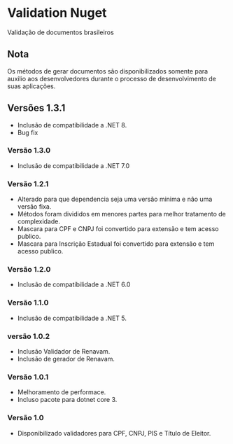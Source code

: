 # Validation Nuget

Validação de documentos brasileiros

## Nota

Os métodos de gerar documentos são disponibilizados somente para auxilio aos desenvolvedores durante o processo de desenvolvimento de suas aplicações.

## Versões 1.3.1

- Inclusão de compatibilidade a .NET 8.
- Bug fix

### Versão 1.3.0

- Inclusão de compatibilidade a .NET 7.0

### Versão 1.2.1

- Alterado para que dependencia seja uma versão minima e não uma versão fixa.
- Métodos foram divididos em menores partes para melhor tratamento de complexidade.
- Mascara para CPF e CNPJ foi convertido para extensão e tem acesso publico.
- Mascara para Inscrição Estadual foi convertido para extensão e tem acesso publico.

### Versão 1.2.0

- Inclusão de compatibilidade a .NET 6.0

### Versão 1.1.0

- Inclusão de compatibilidade a .NET 5.

### versão 1.0.2

- Inclusão Validador de Renavam.
- Inclusão de gerador de Renavam.

### Versão 1.0.1

- Melhoramento de performace.
- Incluso pacote para dotnet core 3.

### Versão 1.0

- Disponibilizado validadores para CPF, CNPJ, PIS e Título de Eleitor.
